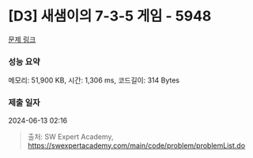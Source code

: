 # [D3] 새샘이의 7-3-5 게임 - 5948 

[문제 링크](https://swexpertacademy.com/main/code/problem/problemDetail.do?contestProbId=AWZ2IErKCwUDFAUQ) 

### 성능 요약

메모리: 51,900 KB, 시간: 1,306 ms, 코드길이: 314 Bytes

### 제출 일자

2024-06-13 02:16



> 출처: SW Expert Academy, https://swexpertacademy.com/main/code/problem/problemList.do